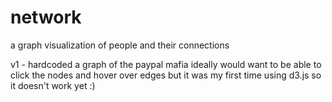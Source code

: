 # network
a graph visualization of people and their connections


v1 - hardcoded a graph of the paypal mafia 
ideally would want to be able to click the nodes and hover over edges but it was my first time using d3.js so it doesn't work yet :)